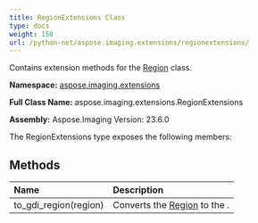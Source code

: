 ```yaml
---
title: RegionExtensions Class
type: docs
weight: 150
url: /python-net/aspose.imaging.extensions/regionextensions/
---
```


Contains extension methods for the [Region](/imaging/python-net/aspose.imaging/region/) class.

**Namespace:** [aspose.imaging.extensions](/imaging/python-net/aspose.imaging.extensions/)

**Full Class Name:** aspose.imaging.extensions.RegionExtensions

**Assembly:**  Aspose.Imaging Version: 23.6.0

The RegionExtensions type exposes the following members:
## **Methods**
|**Name**|**Description**|
| :- | :- |
|to_gdi_region(region)|Converts the [Region](/imaging/python-net/aspose.imaging/region/) to the .|
